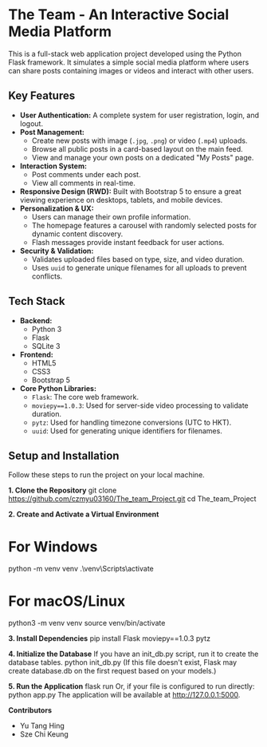 # The Team - An Interactive Social Media Platform

This is a full-stack web application project developed using the Python Flask framework. It simulates a simple social media platform where users can share posts containing images or videos and interact with other users.

## Key Features

-   **User Authentication:** A complete system for user registration, login, and logout.
-   **Post Management:**
    -   Create new posts with image (`.jpg`, `.png`) or video (`.mp4`) uploads.
    -   Browse all public posts in a card-based layout on the main feed.
    -   View and manage your own posts on a dedicated "My Posts" page.
-   **Interaction System:**
    -   Post comments under each post.
    -   View all comments in real-time.
-   **Responsive Design (RWD):** Built with Bootstrap 5 to ensure a great viewing experience on desktops, tablets, and mobile devices.
-   **Personalization & UX:**
    -   Users can manage their own profile information.
    -   The homepage features a carousel with randomly selected posts for dynamic content discovery.
    -   Flash messages provide instant feedback for user actions.
-   **Security & Validation:**
    -   Validates uploaded files based on type, size, and video duration.
    -   Uses `uuid` to generate unique filenames for all uploads to prevent conflicts.


## Tech Stack
-   **Backend:**
    -   Python 3
    -   Flask
    -   SQLite 3
-   **Frontend:**
    -   HTML5
    -   CSS3
    -   Bootstrap 5
-   **Core Python Libraries:**
    -   `Flask`: The core web framework.
    -   `moviepy==1.0.3`: Used for server-side video processing to validate duration.
    -   `pytz`: Used for handling timezone conversions (UTC to HKT).
    -   `uuid`: Used for generating unique identifiers for filenames.

## Setup and Installation

Follow these steps to run the project on your local machine.

**1. Clone the Repository**
   git clone <https://github.com/czmyu03160/The_team_Project.git>
   cd The_team_Project

**2. Create and Activate a Virtual Environment**
# For Windows
python -m venv venv
.\venv\Scripts\activate

# For macOS/Linux
python3 -m venv venv
source venv/bin/activate

**3. Install Dependencies**
pip install Flask moviepy==1.0.3 pytz

**4. Initialize the Database**
If you have an init_db.py script, run it to create the database tables.
python init_db.py
(If this file doesn't exist, Flask may create database.db on the first request based on your models.)

**5. Run the Application**
flask run
Or, if your file is configured to run directly:
python app.py
The application will be available at http://127.0.0.1:5000.

**Contributors** <br>
* Yu Tang Hing <br>
* Sze Chi Keung
